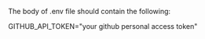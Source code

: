 The body of .env file should contain the following:

GITHUB_API_TOKEN="your github personal access token"